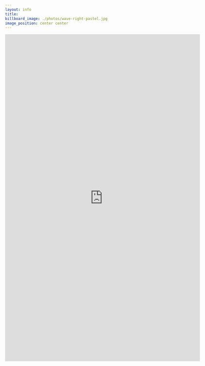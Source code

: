 ```yaml
---
layout: info
title: 
billboard_image: ./photos/wave-right-pastel.jpg
image_position: center center
---
```

<iframe src="https://docs.google.com/forms/d/e/1FAIpQLSdpiyH0sd4itq2MerhRT2WL9WInMPvOhqgHUgqBeTqUPvuZOQ/viewform?embedded=true" width="640" height="1075" frameborder="0" marginheight="0" marginwidth="0">Loading…</iframe>
